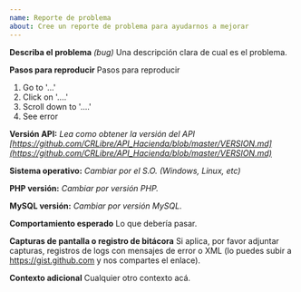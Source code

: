```yaml
---
name: Reporte de problema
about: Cree un reporte de problema para ayudarnos a mejorar
---
```


<!---
NOTAS IMPORTANTES:
 - Cumple con los datos solicitados en la plantilla de reportes, nos ayudará a resolver el problema.
--->

**Describa el problema** *(bug)*
Una descripción clara de cual es el problema.

**Pasos para reproducir**
Pasos para reproducir
1. Go to '...'
2. Click on '....'
3. Scroll down to '....'
4. See error

**Versión API:** *Lea como obtener la versión del API  [https://github.com/CRLibre/API_Hacienda/blob/master/VERSION.md](https://github.com/CRLibre/API_Hacienda/blob/master/VERSION.md)*

**Sistema operativo:** *Cambiar por el S.O. (Windows, Linux, etc)*

**PHP versión:** *Cambiar por versión PHP.*

**MySQL versión:** *Cambiar por versión MySQL.*

**Comportamiento esperado**
Lo que debería pasar.

**Capturas de pantalla o registro de bitácora**
Si aplica, por favor adjuntar capturas, registros de logs con mensajes de error o XML (lo puedes subir a https://gist.github.com y nos compartes el enlace).

**Contexto adicional**
Cualquier otro contexto acá.
